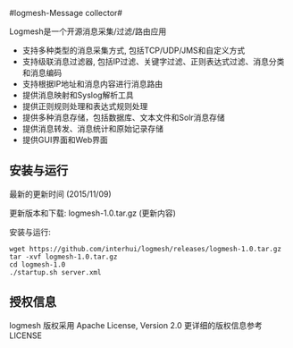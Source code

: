 #logmesh-Message collector#

Logmesh是一个开源消息采集/过滤/路由应用

- 支持多种类型的消息采集方式, 包括TCP/UDP/JMS和自定义方式
- 支持级联消息过滤器, 包括IP过滤、关键字过滤、正则表达式过滤、消息分类和消息编码
- 支持根据IP地址和消息内容进行消息路由
- 提供消息映射和Syslog解析工具
- 提供正则规则处理和表达式规则处理
- 提供多种消息存储，包括数据库、文本文件和Solr消息存储
- 提供消息转发、消息统计和原始记录存储
- 提供GUI界面和Web界面

## 安装与运行 ##

最新的更新时间 (2015/11/09)

更新版本和下载: logmesh-1.0.tar.gz (更新内容)

安装与运行:
	
	wget https://github.com/interhui/logmesh/releases/logmesh-1.0.tar.gz
	tar -xvf logmesh-1.0.tar.gz
	cd logmesh-1.0
	./startup.sh server.xml

## 授权信息 ##

logmesh 版权采用  Apache License, Version 2.0 更详细的版权信息参考LICENSE
